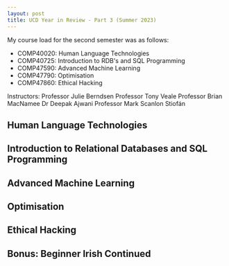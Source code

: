 ```yaml
---
layout: post
title: UCD Year in Review - Part 3 (Summer 2023)
---
```


My course load for the second semester was as follows:
- COMP40020: Human Language Technologies
- COMP40725: Introduction to RDB's and SQL Programming
- COMP47590: Advanced Machine Learning
- COMP47790: Optimisation
- COMP47860: Ethical Hacking

Instructors:
Professor Julie Berndsen
Professor Tony Veale
Professor Brian MacNamee
Dr Deepak Ajwani
Professor Mark Scanlon
Stiofán

## Human Language Technologies

## Introduction to Relational Databases and SQL Programming

## Advanced Machine Learning

## Optimisation

## Ethical Hacking

## Bonus: Beginner Irish Continued